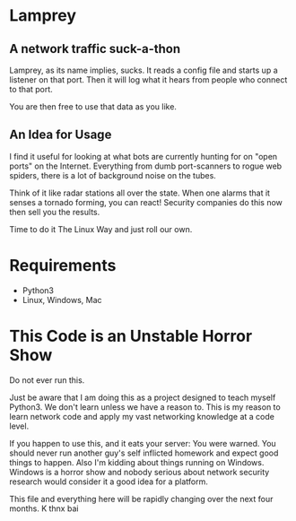 # Lamprey

## A network traffic suck-a-thon

Lamprey, as its name implies, sucks. It reads a config file and starts up a listener on that port. Then it will log what it hears from people who connect to that port.

You are then free to use that data as you like.

## An Idea for Usage

I find it useful for looking at what bots are currently hunting for on "open ports" on the Internet. Everything from dumb port-scanners to rogue web spiders, there is a lot of background noise on the tubes.

Think of it like radar stations all over the state. When one alarms that it senses a tornado forming, you can react! Security companies do this now then sell you the results.

Time to do it The Linux Way and just roll our own.

# Requirements

* Python3
* Linux, Windows, Mac

# This Code is an Unstable Horror Show
Do not ever run this.

Just be aware that I am doing this as a project designed to teach myself Python3. We don't learn unless we have a reason to. This is my reason to learn network code and apply my vast networking knowledge at a code level.

If you happen to use this, and it eats your server: You were warned. You should never run another guy's self inflicted homework and expect good things to happen. Also I'm kidding about things running on Windows. Windows is a horror show and nobody serious about network security research would consider it a good idea for a platform.

This file and everything here will be rapidly changing over the next four months. K thnx bai